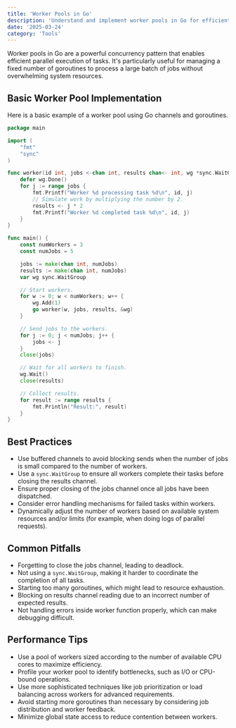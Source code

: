 ```yaml
---
title: 'Worker Pools in Go'
description: 'Understand and implement worker pools in Go for efficient concurrent processing.'
date: '2025-03-24'
category: 'Tools'
---
```


Worker pools in Go are a powerful concurrency pattern that enables efficient parallel execution of tasks. It's particularly useful for managing a fixed number of goroutines to process a large batch of jobs without overwhelming system resources.

## Basic Worker Pool Implementation

Here is a basic example of a worker pool using Go channels and goroutines.

```go
package main

import (
	"fmt"
	"sync"
)

func worker(id int, jobs <-chan int, results chan<- int, wg *sync.WaitGroup) {
	defer wg.Done()
	for j := range jobs {
		fmt.Printf("Worker %d processing task %d\n", id, j)
		// Simulate work by multiplying the number by 2.
		results <- j * 2
		fmt.Printf("Worker %d completed task %d\n", id, j)
	}
}

func main() {
	const numWorkers = 3
	const numJobs = 5

	jobs := make(chan int, numJobs)
	results := make(chan int, numJobs)
	var wg sync.WaitGroup

	// Start workers.
	for w := 0; w < numWorkers; w++ {
		wg.Add(1)
		go worker(w, jobs, results, &wg)
	}

	// Send jobs to the workers.
	for j := 0; j < numJobs; j++ {
		jobs <- j
	}
	close(jobs)

	// Wait for all workers to finish.
	wg.Wait()
	close(results)

	// Collect results.
	for result := range results {
		fmt.Println("Result:", result)
	}
}
```

## Best Practices

- Use buffered channels to avoid blocking sends when the number of jobs is small compared to the number of workers.
- Use a `sync.WaitGroup` to ensure all workers complete their tasks before closing the results channel.
- Ensure proper closing of the jobs channel once all jobs have been dispatched.
- Consider error handling mechanisms for failed tasks within workers.
- Dynamically adjust the number of workers based on available system resources and/or limits (for example, when doing logs of parallel requests).

## Common Pitfalls

- Forgetting to close the jobs channel, leading to deadlock.
- Not using a `sync.WaitGroup`, making it harder to coordinate the completion of all tasks.
- Starting too many goroutines, which might lead to resource exhaustion.
- Blocking on results channel reading due to an incorrect number of expected results.
- Not handling errors inside worker function properly, which can make debugging difficult.

## Performance Tips

- Use a pool of workers sized according to the number of available CPU cores to maximize efficiency.
- Profile your worker pool to identify bottlenecks, such as I/O or CPU-bound operations.
- Use more sophisticated techniques like job prioritization or load balancing across workers for advanced requirements.
- Avoid starting more goroutines than necessary by considering job distribution and worker feedback.
- Minimize global state access to reduce contention between workers.